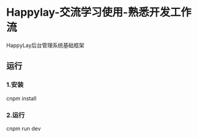 # Happylay-交流学习使用-熟悉开发工作流

HappyLay后台管理系统基础框架

## 运行

### 1.安装

cnpm install

### 2.运行

cnpm run dev

